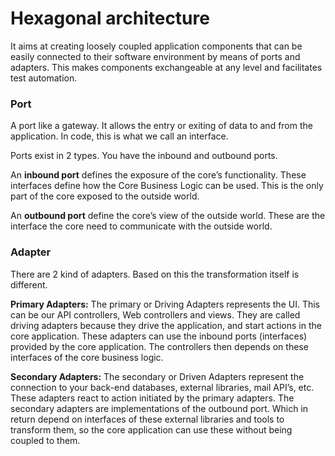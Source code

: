 # Hexagonal architecture

It aims at creating loosely coupled application components that can be easily connected to their software environment
by means of ports and adapters. This makes components exchangeable at any level and facilitates test automation.

### Port
A port like a gateway. It allows the entry or exiting of data to and from the application. 
In code, this is what we call an interface.

Ports exist in 2 types. You have the inbound and outbound ports.

An **inbound port** defines the exposure of the core’s functionality. 
These interfaces define how the Core Business Logic can be used. 
This is the only part of the core exposed to the outside world.

An **outbound port** define the core’s view of the outside world. 
These are the interface the core need to communicate with the outside world.


### Adapter
There are 2 kind of adapters. Based on this the transformation itself is different.

**Primary Adapters:**
The primary or Driving Adapters represents the UI. This can be our API controllers, Web controllers and views. 
They are called driving adapters because they drive the application, and start actions in the core application. 
These adapters can use the inbound ports (interfaces) provided by the core application. 
The controllers then depends on these interfaces of the core business logic.


**Secondary Adapters:**
The secondary or Driven Adapters represent the connection to your back-end databases, external libraries, mail API’s, etc. 
These adapters react to action initiated by the primary adapters.
The secondary adapters are implementations of the outbound port. 
Which in return depend on interfaces of these external libraries and tools to transform them, 
so the core application can use these without being coupled to them.
